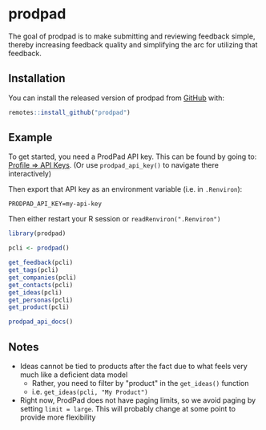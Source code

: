 # prodpad

<!-- badges: start -->
<!-- badges: end -->

The goal of prodpad is to make submitting and reviewing feedback simple, thereby
increasing feedback quality and simplifying the arc for utilizing that feedback.

## Installation

You can install the released version of prodpad from
[GitHub](https://github.com/colearendt/prodpad) with:

``` r
remotes::install_github("prodpad")
```

## Example

To get started, you need a ProdPad API key. This can be found by going to:
[Profile => API Keys](https://app.prodpad.com/me/apikeys). (Or use
`prodpad_api_key()` to navigate there interactively)

Then export that API key as an environment variable (i.e. in `.Renviron`):
```
PRODPAD_API_KEY=my-api-key
```

Then either restart your R session or `readRenviron(".Renviron")`

``` r
library(prodpad)

pcli <- prodpad()

get_feedback(pcli)
get_tags(pcli)
get_companies(pcli)
get_contacts(pcli)
get_ideas(pcli)
get_personas(pcli)
get_product(pcli)

prodpad_api_docs()
```

## Notes

- Ideas cannot be tied to products after the fact due to what feels very much
like a deficient data model
    - Rather, you need to filter by "product" in the `get_ideas()` function
    - i.e. `get_ideas(pcli, "My Product")`
- Right now, ProdPad does not have paging limits, so we avoid paging by setting
`limit = large`. This will probably change at some point to provide more
flexibility
